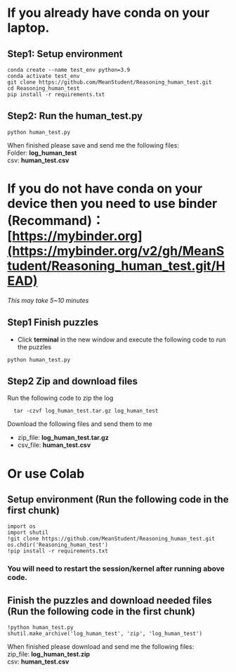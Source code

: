 # If you already have conda on your laptop.

## Step1: Setup environment
```
conda create --name test_env python=3.9
conda activate test_env
git clone https://github.com/MeanStudent/Reasoning_human_test.git
cd Reasoning_human_test
pip install -r requirements.txt
```

## Step2: Run the human_test.py
```
python human_test.py
```
When finished please save and send me the following files:  
Folder: **log_human_test**  
csv: **human_test.csv**

# If you do not have conda on your device then you need to use binder (Recommand)： [https://mybinder.org](https://mybinder.org/v2/gh/MeanStudent/Reasoning_human_test.git/HEAD)
*This may take 5~10 minutes*
## Step1 Finish puzzles
- Click **terminal** in the new window and execute the following code to run the puzzles
```
python human_test.py
```

## Step2 Zip and download files
Run the following code to zip the log
```
  tar -czvf log_human_test.tar.gz log_human_test
```
Download the following files and send them to me
- zip_file: **log_human_test.tar.gz**
- csv_file: **human_test.csv**


# Or use Colab 
## Setup environment (Run the following code in the first chunk)
```
import os
import shutil
!git clone https://github.com/MeanStudent/Reasoning_human_test.git
os.chdir('Reasoning_human_test')
!pip install -r requirements.txt
```
### You will need to restart the session/kernel after running above code.

## Finish the puzzles and download needed files (Run the following code in the first chunk)
```
!python human_test.py
shutil.make_archive('log_human_test', 'zip', 'log_human_test')
```
When finished please download and send me the following files:  
zip_file: **log_human_test.zip**  
csv: **human_test.csv**


